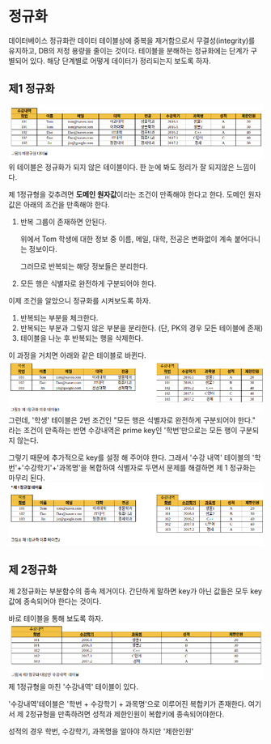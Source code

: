 # 정규화

데이터베이스 정규화란 데이터 테이블상에 중복을 제거함으로서 무결성(integrity)를 유지하고, DB의 저정 용량을 줄이는 것이다.
테이블을 분해하는 정규화에는 단계가 구별되어 있다. 해당 단계별로 어떻게 데이터가 정리되는지 보도록 하자.

## 제1 정규화

!['정규화'](./image/%EC%A0%95%EA%B7%9C%ED%99%94(%EC%A0%84).png)
위 테이블은 정규화가 되지 않은 테이블이다. 한 눈에 봐도 정리가 잘 되지않은 느낌이다.

제 1정규형을 갖추려면 **도메인 원자값**이라는 조건이 만족해야 한다고 한다.
도메인 원자값은 아래의 조건을 만족해야 한다.

1. 반복 그룹이 존재하면 안된다.

    위에서 Tom 학생에 대한 정보 중 이름, 메일, 대학, 전공은 변화없이 계속 붙어다니는 정보이다.

    그러므로 반복되는 해당 정보들은 분리한다.

2. 모든 행은 식별자로 완전하게 구분되어야 한다.

이제 조건을 알았으니 정규화를 시켜보도록 하자.

1. 반복되는 부분을 체크한다.
2. 반복되는 부분과 그렇지 않은 부분을 분리한다. (단, PK의 경우 모든 테이블에 존재)
3. 테이블을 나눈 후 반복되는 행을 삭제한다.

이 과정을 거치면 아래와 같은 테이블로 바뀐다.
!['정규화(1)'](./image/%EC%A0%9C1%EC%A0%95%EA%B7%9C%ED%99%94(1).png)
그런데, '학생' 테이블은 2번 조건인 "모든 행은 식별자로 완전하게 구분되어야 한다." 라는 조건이 만족하는 반면 수강내역은 prime key인 '학번'만으로는 모든 행이 구분되지 않는다.

그렇기 때문에 추가적으로 key를 설정 해 주어야 한다. 그래서 '수강 내역' 테이블의 '학번'+'수강학기'+'과목명'을 복합하여 식별자로 두면서 문제를 해결하면 제 1 정규화는 마무리 된다.
!['정규화(2)'](./image/%EC%A0%9C1%EC%A0%95%EA%B7%9C%ED%99%94(2).png)

## 제 2정규화

제 2정규화는 부분함수의 종속 제거이다. 간단하게 말하면 key가 아닌 값들은 모두 key값에 종속되어야 한다는 것이다.

바로 테이블을 통해 보도록 하자.
![제2정규형(1)](./image/%EC%A0%9C2%EC%A0%95%EA%B7%9C%ED%99%94(1).png)
제 1정규형을 마친 '수강내역' 테이블이 있다.

'수강내역'테이블은 '학번 + 수강학기 + 과목명'으로 이루어진 복합키가 존재한다. 여기서 제 2정규형을 만족하려면 성적과 제한인원이 복합키에 종속되어야한다.

성적의 경우 학번, 수강학기, 과목명을 알아야 하지만 '제한인원'